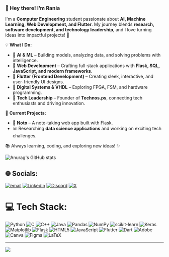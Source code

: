 ### 👋 Hey there! I’m **Rania**  

I'm a **Computer Engineering** student passionate about **AI, Machine Learning, Web Development, and Flutter**. My journey blends **research, software development, and technology leadership**, and I love turning ideas into impactful projects! 🚀  

💡 **What I Do:**  
- 🔹 **AI & ML** – Building models, analyzing data, and solving problems with intelligence.  
- 🔹 **Web Development** – Crafting full-stack applications with **Flask, SQL, JavaScript, and modern frameworks**.  
- 🔹 **Flutter (Frontend Development)** – Creating sleek, interactive, and user-friendly UI designs. 
- 🔹 **Digital Systems & VHDL** – Exploring FPGA, FSM, and hardware programming.  
- 🔹 **Tech Leadership** – Founder of **Technos.ps**, connecting tech enthusiasts and driving innovation.  

📌 **Current Projects:**  
- 🚀 [**Noto**](https://github.com/your-noto-repo) – A note-taking web app built with Flask.  
- 📊 Researching **data science applications** and working on exciting tech challenges.  

📚 Always learning, coding, and exploring new ideas! ✨ 

![Anurag's GitHub stats](https://github-readme-stats.vercel.app/api?username=BenadjalRania&show_icons=true&theme=radical)

## 🌐 Socials:
[![email](https://img.shields.io/badge/Email-D14836?logo=gmail&logoColor=white)](mailto:benadjelrania@gmail.com) [![LinkedIn](https://img.shields.io/badge/LinkedIn-%230077B5.svg?logo=linkedin&logoColor=white)](https://www.linkedin.com/in/rania-benadjal)  [![Discord](https://img.shields.io/badge/Discord-%237289DA.svg?logo=discord&logoColor=white)](https://discord.gg/benadjalrania_15243) [![X](https://img.shields.io/badge/X-black.svg?logo=X&logoColor=white)](https://x.com/@Rania__bndj) 

# 💻 Tech Stack: 
![Python](https://img.shields.io/badge/python-3670A0?style=plastic&logo=python&logoColor=ffdd54)  ![C](https://img.shields.io/badge/c-%2300599C.svg?style=plastic&logo=c&logoColor=white)  ![C++](https://img.shields.io/badge/c++-%2300599C.svg?style=plastic&logo=c%2B%2B&logoColor=white)  ![Java](https://img.shields.io/badge/java-%23ED8B00.svg?style=plastic&logo=openjdk&logoColor=white)  ![Pandas](https://img.shields.io/badge/pandas-%23150458.svg?style=plastic&logo=pandas&logoColor=white)  ![NumPy](https://img.shields.io/badge/numpy-%23013243.svg?style=plastic&logo=numpy&logoColor=white)  ![scikit-learn](https://img.shields.io/badge/scikit--learn-%23F7931E.svg?style=plastic&logo=scikit-learn&logoColor=white)  ![Keras](https://img.shields.io/badge/Keras-%23D00000.svg?style=plastic&logo=Keras&logoColor=white)  ![Matplotlib](https://img.shields.io/badge/Matplotlib-%23ffffff.svg?style=plastic&logo=Matplotlib&logoColor=black)  ![Flask](https://img.shields.io/badge/flask-%23000.svg?style=plastic&logo=flask&logoColor=white)  ![HTML5](https://img.shields.io/badge/html5-%23E34F26.svg?style=plastic&logo=html5&logoColor=white)  ![JavaScript](https://img.shields.io/badge/javascript-%23323330.svg?style=plastic&logo=javascript&logoColor=%23F7DF1E)   ![Flutter](https://img.shields.io/badge/Flutter-%2302569B.svg?style=plastic&logo=Flutter&logoColor=white)  ![Dart](https://img.shields.io/badge/dart-%230175C2.svg?style=plastic&logo=dart&logoColor=white)    ![Adobe](https://img.shields.io/badge/adobe-%23FF0000.svg?style=plastic&logo=adobe&logoColor=white)  ![Canva](https://img.shields.io/badge/Canva-%2300C4CC.svg?style=plastic&logo=Canva&logoColor=white)  ![Figma](https://img.shields.io/badge/figma-%23F24E1E.svg?style=plastic&logo=figma&logoColor=white)   ![LaTeX](https://img.shields.io/badge/latex-%23008080.svg?style=plastic&logo=latex&logoColor=white)  



---
[![](https://visitcount.itsvg.in/api?id=BenadjalRania&icon=4&color=0)](https://visitcount.itsvg.in)

<!-- Proudly created with GPRM ( https://gprm.itsvg.in ) -->
